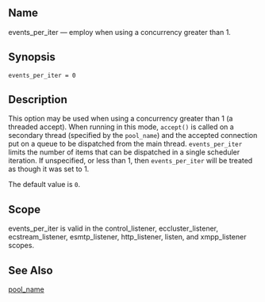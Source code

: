 <a name="conf.ref.events_per_iter"></a>
## Name

events_per_iter — employ when using a concurrency greater than 1.

## Synopsis

`events_per_iter = 0`

<a name="idp24628656"></a>
## Description

This option may be used when using a concurrency greater than 1 (a threaded accept). When running in this mode, `accept()` is called on a secondary thread (specified by the `pool_name`) and the accepted connection put on a queue to be dispatched from the main thread. `events_per_iter` limits the number of items that can be dispatched in a single scheduler iteration. If unspecified, or less than 1, then `events_per_iter` will be treated as though it was set to 1.

The default value is `0`.

<a name="idp24633888"></a>
## Scope

events_per_iter is valid in the control_listener, eccluster_listener, ecstream_listener, esmtp_listener, http_listener, listen, and xmpp_listener scopes.

<a name="idp24635840"></a>
## See Also

[pool_name](esmtp_listener#esmtp_listener.config "19.1. ESMTP_Listener Configuration")
